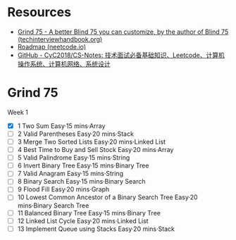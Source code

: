 # Resources
- [Grind 75 - A better Blind 75 you can customize, by the author of Blind 75 (techinterviewhandbook.org)](https://www.techinterviewhandbook.org/grind75)
- [Roadmap (neetcode.io)](https://neetcode.io/roadmap)
- [GitHub - CyC2018/CS-Notes: 技术面试必备基础知识、Leetcode、计算机操作系统、计算机网络、系统设计](https://github.com/CyC2018/CS-Notes)

# Grind 75
Week 1
- [x] 1	Two Sum
	Easy·15 mins·Array
- [ ] 2	Valid Parentheses
	Easy·20 mins·Stack
- [ ] 3	Merge Two Sorted Lists
	Easy·20 mins·Linked List
- [ ] 4	Best Time to Buy and Sell Stock
	Easy·20 mins·Array
- [ ] 5	Valid Palindrome
	Easy·15 mins·String
- [ ] 6	Invert Binary Tree
	Easy·15 mins·Binary Tree
- [ ] 7	Valid Anagram
	Easy·15 mins·String
- [ ] 8	Binary Search
	Easy·15 mins·Binary Search
- [ ] 9	Flood Fill
	Easy·20 mins·Graph
- [ ] 10	Lowest Common Ancestor of a Binary Search Tree
	Easy·20 mins·Binary Search Tree
- [ ] 11	Balanced Binary Tree
	Easy·15 mins·Binary Tree
- [ ] 12	Linked List Cycle
	Easy·20 mins·Linked List
- [ ] 13	Implement Queue using Stacks
	Easy·20 mins·Stack